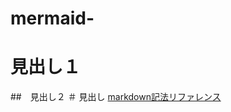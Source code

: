 # mermaid-

# 見出し１
##　見出し２
＃ 見出し
[markdown記法リファレンス](https://qiita.com/oreo/items/82183bfbaac69971917f)
